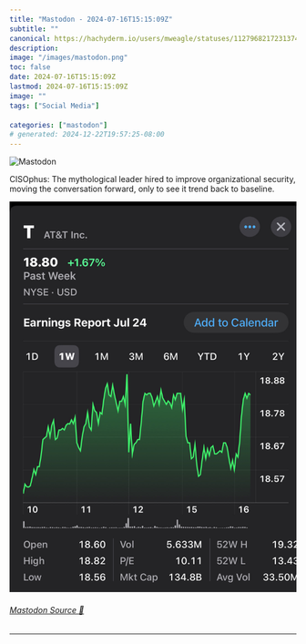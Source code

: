 ```yaml
---
title: "Mastodon - 2024-07-16T15:15:09Z"
subtitle: ""
canonical: https://hachyderm.io/users/mweagle/statuses/112796821723137414
description:
image: "/images/mastodon.png"
toc: false
date: 2024-07-16T15:15:09Z
lastmod: 2024-07-16T15:15:09Z
image: ""
tags: ["Social Media"]

categories: ["mastodon"]
# generated: 2024-12-22T19:57:25-08:00
---
```

![Mastodon](/images/mastodon.png)

<p>CISOphus: The mythological leader hired to improve organizational security, moving the conversation forward, only to see it trend back to baseline.</p>

![](f4fe4ab985e509f1.jpeg)

###### [Mastodon Source 🐘](https://hachyderm.io/@mweagle/112796821723137414)

___
